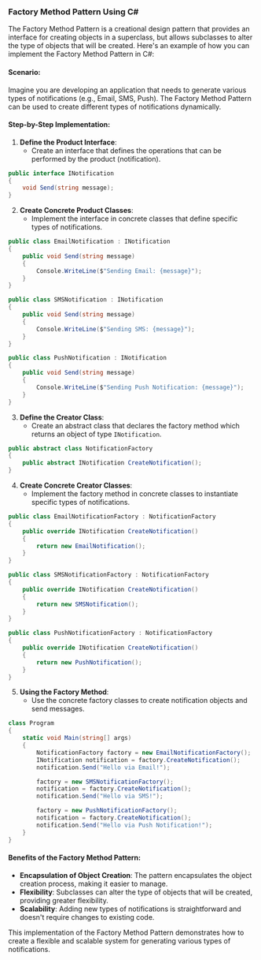 ### **Factory Method Pattern Using C#**

The Factory Method Pattern is a creational design pattern that provides an interface for creating objects in a superclass, but allows subclasses to alter the type of objects that will be created. Here's an example of how you can implement the Factory Method Pattern in C#:

#### **Scenario**:
Imagine you are developing an application that needs to generate various types of notifications (e.g., Email, SMS, Push). The Factory Method Pattern can be used to create different types of notifications dynamically.

#### **Step-by-Step Implementation**:

1. **Define the Product Interface**:
   - Create an interface that defines the operations that can be performed by the product (notification).

```csharp
public interface INotification
{
    void Send(string message);
}
```

2. **Create Concrete Product Classes**:
   - Implement the interface in concrete classes that define specific types of notifications.

```csharp
public class EmailNotification : INotification
{
    public void Send(string message)
    {
        Console.WriteLine($"Sending Email: {message}");
    }
}

public class SMSNotification : INotification
{
    public void Send(string message)
    {
        Console.WriteLine($"Sending SMS: {message}");
    }
}

public class PushNotification : INotification
{
    public void Send(string message)
    {
        Console.WriteLine($"Sending Push Notification: {message}");
    }
}
```

3. **Define the Creator Class**:
   - Create an abstract class that declares the factory method which returns an object of type `INotification`.

```csharp
public abstract class NotificationFactory
{
    public abstract INotification CreateNotification();
}
```

4. **Create Concrete Creator Classes**:
   - Implement the factory method in concrete classes to instantiate specific types of notifications.

```csharp
public class EmailNotificationFactory : NotificationFactory
{
    public override INotification CreateNotification()
    {
        return new EmailNotification();
    }
}

public class SMSNotificationFactory : NotificationFactory
{
    public override INotification CreateNotification()
    {
        return new SMSNotification();
    }
}

public class PushNotificationFactory : NotificationFactory
{
    public override INotification CreateNotification()
    {
        return new PushNotification();
    }
}
```

5. **Using the Factory Method**:
   - Use the concrete factory classes to create notification objects and send messages.

```csharp
class Program
{
    static void Main(string[] args)
    {
        NotificationFactory factory = new EmailNotificationFactory();
        INotification notification = factory.CreateNotification();
        notification.Send("Hello via Email!");

        factory = new SMSNotificationFactory();
        notification = factory.CreateNotification();
        notification.Send("Hello via SMS!");

        factory = new PushNotificationFactory();
        notification = factory.CreateNotification();
        notification.Send("Hello via Push Notification!");
    }
}
```

#### **Benefits of the Factory Method Pattern**:
- **Encapsulation of Object Creation**: The pattern encapsulates the object creation process, making it easier to manage.
- **Flexibility**: Subclasses can alter the type of objects that will be created, providing greater flexibility.
- **Scalability**: Adding new types of notifications is straightforward and doesn't require changes to existing code.

This implementation of the Factory Method Pattern demonstrates how to create a flexible and scalable system for generating various types of notifications.